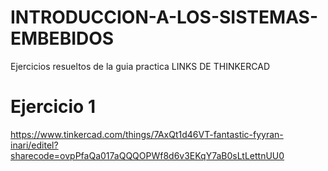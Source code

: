 # INTRODUCCION-A-LOS-SISTEMAS-EMBEBIDOS
Ejercicios resueltos de la guia practica
LINKS DE THINKERCAD
# Ejercicio 1
https://www.tinkercad.com/things/7AxQt1d46VT-fantastic-fyyran-inari/editel?sharecode=ovpPfaQa017aQQQOPWf8d6v3EKqY7aB0sLtLettnUU0
